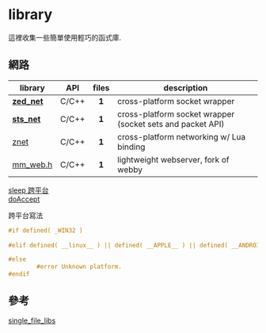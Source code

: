 # library
這裡收集一些簡單使用輕巧的函式庫.  

## 網路
| library                                                               | API |files| description
| --------------------------------------------------------------------- |:---:|:---:| -----------
|**[zed_net](https://github.com/Smilex/zed_net)**                       |C/C++|**1**| cross-platform socket wrapper
|**[sts_net](https://github.com/kieselsteini/sts)**                     |C/C++|**1**| cross-platform socket wrapper (socket sets and packet API)
|  [znet](https://github.com/starwing/znet)                             |C/C++|**1**| cross-platform networking w/ Lua binding
|  [mm_web.h](https://github.com/vurtun/mmx)                            |C/C++|**1**| lightweight webserver, fork of webby

[sleep 跨平台](https://github.com/vurtun/mmx/blob/f0ef47edc2077bc498880f7d3032c37e68f79219/tests/web_test.c#L52)  
[doAccept](https://github.com/starwing/znet/blob/2e0efcb2e937cec098d5366d95fd01b8a1b01324/znet.hpp#L93)  

跨平台寫法
```c
#if defined( _WIN32 )
    
#elif defined( __linux__ ) || defined( __APPLE__ ) || defined( __ANDROID__ )

#else 
        #error Unknown platform.
#endif
```

## 參考
[single_file_libs](https://github.com/nothings/single_file_libs)  
